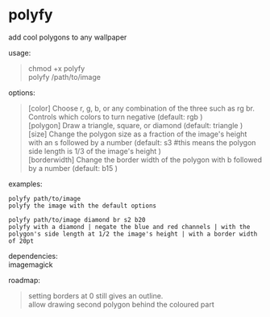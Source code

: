 # polyfy
add cool polygons to any wallpaper

usage:
>chmod +x polyfy  
>polyfy /path/to/image <options>

options:
>[color] Choose r, g, b, or any combination of the three such as rg br. Controls which colors to turn negative (default: rgb )  
>[polygon] Draw a triangle, square, or diamond (default: triangle )  
>[size] Change the polygon size as a fraction of the image's height with an s followed by a number (default: s3 #this means the polygon side length is 1/3 of the image's height )  
>[borderwidth] Change the border width of the polygon with b followed by a number (default: b15 )


examples:
```
polyfy path/to/image
polyfy the image with the default options

polyfy path/to/image diamond br s2 b20
polyfy with a diamond | negate the blue and red channels | with the polygon's side length at 1/2 the image's height | with a border width of 20pt
```

dependencies:  
imagemagick

roadmap:
>setting borders at 0 still gives an outline.  
>allow drawing second polygon behind the coloured part
